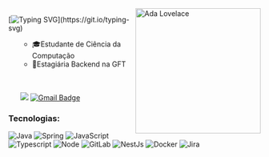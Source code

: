 <img align="right" width="250" src="https://stemettes.org/zine/wp-content/uploads/sites/3/2021/08/magicalGirlAda_1_big.gif" title="Ada Lovelace"/>

[![Typing SVG](https://readme-typing-svg.herokuapp.com?font=Fira+Code&pause=2000&color=34F700&width=400&lines=👩🏽‍💻Hi+there,+i'm+Isabella+Suto;)](https://git.io/typing-svg)




<ul>
  
- 🎓Estudante de Ciência da Computação
- 💼Estagiária Backend na GFT

<br>
<br>
<div align="">

<a href="https://linkedin.com/in/isabella-suto2/"><img src="https://img.shields.io/badge/-LinkedIn-0077B5?style=flat&logo=Linkedin&logoColor=white"/></a>
[![Gmail Badge](https://img.shields.io/badge/-isa.suto2@gmail.com-4B275F?style=flat-square&logo=Gmail&logoColor=white&link=mailto:SEU-EMAIL)](mailto:isa.suto2@gmail.com)
</div>
</ul>

### Tecnologias:

  ![Java](https://img.shields.io/badge/-Java-007396?style=flat&logo=Java&logoColor=)
  ![Spring](https://img.shields.io/badge/-Spring-6DB33F?style=flat&logo=spring&logoColor=white)
  ![JavaScript](https://img.shields.io/badge/-JavaScript-333333?style=flat&logo=javascript)
   ![Typescript](https://img.shields.io/badge/-TypeScript-007ACC?style=flat&logo=Java&logoColor=007396)
  ![Node](https://img.shields.io/badge/Node.js-43853D?style=flat&logo=node.js&logoColor=white)
  ![GitLab](https://img.shields.io/badge/-GitLab-330F63?style=flat&logo=Flutter)
  ![NestJs](https://img.shields.io/badge/-NestJS-E0234E?style=flat&logo=nestjs&logoColor=white)
  ![Docker](https://img.shields.io/badge/-Docker-333333?style=flat&logo=docker)
  ![Jira](https://img.shields.io/badge/-JIRA-0052CC?style=flat-square&logo=jira)

